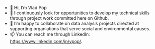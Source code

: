 - 👋 Hi, I’m Vlad Pop
- 🌱 I continuously look for opportunities to develop my technical skills through project work committed here on Github.
- 💞️ I’m happy to collaborate on data analysis projects directed at supporting organiations that serve social and environmental causes.
- 📫 You can reach me through LinkedIn: https://www.linkedin.com/in/vpop/.

<!---
VladSaaS/VladSaaS is a ✨ special ✨ repository because its `README.md` (this file) appears on your GitHub profile.
You can click the Preview link to take a look at your changes.
--->
